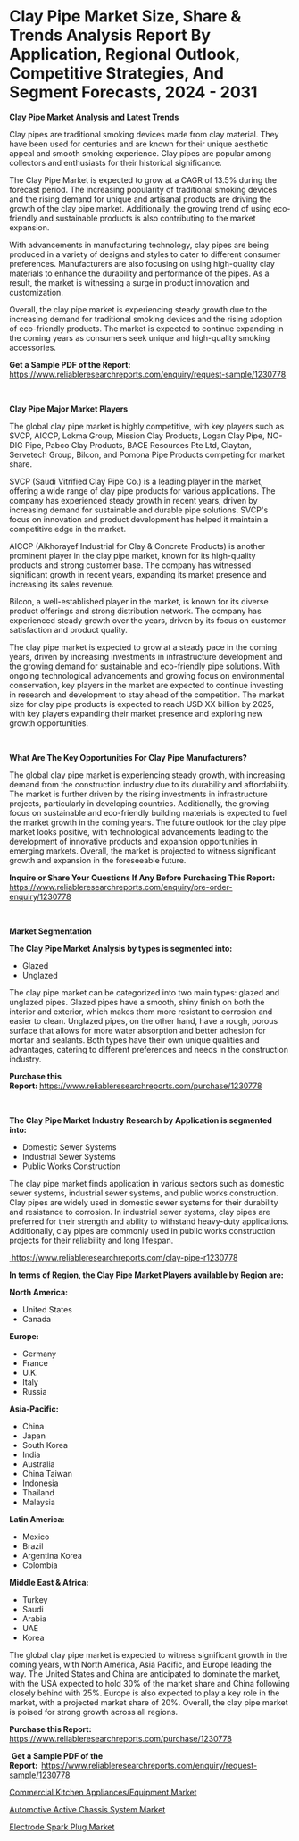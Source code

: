 <p><h1>Clay Pipe Market Size, Share & Trends Analysis Report By Application, Regional Outlook, Competitive Strategies, And Segment Forecasts, 2024 - 2031</h1></p><p><strong>Clay Pipe Market Analysis and Latest Trends</strong></p>
<p><p>Clay pipes are traditional smoking devices made from clay material. They have been used for centuries and are known for their unique aesthetic appeal and smooth smoking experience. Clay pipes are popular among collectors and enthusiasts for their historical significance.</p><p>The Clay Pipe Market is expected to grow at a CAGR of 13.5% during the forecast period. The increasing popularity of traditional smoking devices and the rising demand for unique and artisanal products are driving the growth of the clay pipe market. Additionally, the growing trend of using eco-friendly and sustainable products is also contributing to the market expansion.</p><p>With advancements in manufacturing technology, clay pipes are being produced in a variety of designs and styles to cater to different consumer preferences. Manufacturers are also focusing on using high-quality clay materials to enhance the durability and performance of the pipes. As a result, the market is witnessing a surge in product innovation and customization.</p><p>Overall, the clay pipe market is experiencing steady growth due to the increasing demand for traditional smoking devices and the rising adoption of eco-friendly products. The market is expected to continue expanding in the coming years as consumers seek unique and high-quality smoking accessories.</p></p>
<p><strong>Get a Sample PDF of the Report:&nbsp;</strong> <a href="https://www.reliableresearchreports.com/enquiry/request-sample/1230778">https://www.reliableresearchreports.com/enquiry/request-sample/1230778</a></p>
<p>&nbsp;</p>
<p><strong>Clay Pipe Major Market Players</strong></p>
<p><p>The global clay pipe market is highly competitive, with key players such as SVCP, AICCP, Lokma Group, Mission Clay Products, Logan Clay Pipe, NO-DIG Pipe, Pabco Clay Products, BACE Resources Pte Ltd, Claytan, Servetech Group, Bilcon, and Pomona Pipe Products competing for market share. </p><p>SVCP (Saudi Vitrified Clay Pipe Co.) is a leading player in the market, offering a wide range of clay pipe products for various applications. The company has experienced steady growth in recent years, driven by increasing demand for sustainable and durable pipe solutions. SVCP's focus on innovation and product development has helped it maintain a competitive edge in the market.</p><p>AICCP (Alkhorayef Industrial for Clay & Concrete Products) is another prominent player in the clay pipe market, known for its high-quality products and strong customer base. The company has witnessed significant growth in recent years, expanding its market presence and increasing its sales revenue.</p><p>Bilcon, a well-established player in the market, is known for its diverse product offerings and strong distribution network. The company has experienced steady growth over the years, driven by its focus on customer satisfaction and product quality.</p><p>The clay pipe market is expected to grow at a steady pace in the coming years, driven by increasing investments in infrastructure development and the growing demand for sustainable and eco-friendly pipe solutions. With ongoing technological advancements and growing focus on environmental conservation, key players in the market are expected to continue investing in research and development to stay ahead of the competition. The market size for clay pipe products is expected to reach USD XX billion by 2025, with key players expanding their market presence and exploring new growth opportunities.</p></p>
<p>&nbsp;</p>
<p><strong>What Are The Key Opportunities For Clay Pipe Manufacturers?</strong></p>
<p><p>The global clay pipe market is experiencing steady growth, with increasing demand from the construction industry due to its durability and affordability. The market is further driven by the rising investments in infrastructure projects, particularly in developing countries. Additionally, the growing focus on sustainable and eco-friendly building materials is expected to fuel the market growth in the coming years. The future outlook for the clay pipe market looks positive, with technological advancements leading to the development of innovative products and expansion opportunities in emerging markets. Overall, the market is projected to witness significant growth and expansion in the foreseeable future.</p></p>
<p><strong>Inquire or Share Your Questions If Any Before Purchasing This Report:</strong> <a href="https://www.reliableresearchreports.com/enquiry/pre-order-enquiry/1230778">https://www.reliableresearchreports.com/enquiry/pre-order-enquiry/1230778</a></p>
<p>&nbsp;</p>
<p><strong>Market Segmentation</strong></p>
<p><strong>The Clay Pipe Market Analysis by types is segmented into:</strong></p>
<p><ul><li>Glazed</li><li>Unglazed</li></ul></p>
<p><p>The clay pipe market can be categorized into two main types: glazed and unglazed pipes. Glazed pipes have a smooth, shiny finish on both the interior and exterior, which makes them more resistant to corrosion and easier to clean. Unglazed pipes, on the other hand, have a rough, porous surface that allows for more water absorption and better adhesion for mortar and sealants. Both types have their own unique qualities and advantages, catering to different preferences and needs in the construction industry.</p></p>
<p><strong>Purchase this Report:&nbsp;</strong><a href="https://www.reliableresearchreports.com/purchase/1230778">https://www.reliableresearchreports.com/purchase/1230778</a></p>
<p>&nbsp;</p>
<p><strong>The Clay Pipe Market Industry Research by Application is segmented into:</strong></p>
<p><ul><li>Domestic Sewer Systems</li><li>Industrial Sewer Systems</li><li>Public Works Construction</li></ul></p>
<p><p>The clay pipe market finds application in various sectors such as domestic sewer systems, industrial sewer systems, and public works construction. Clay pipes are widely used in domestic sewer systems for their durability and resistance to corrosion. In industrial sewer systems, clay pipes are preferred for their strength and ability to withstand heavy-duty applications. Additionally, clay pipes are commonly used in public works construction projects for their reliability and long lifespan.</p></p>
<p><a href="https://www.reliableresearchreports.com/clay-pipe-r1230778">&nbsp;https://www.reliableresearchreports.com/clay-pipe-r1230778</a></p>
<p><strong>In terms of Region, the Clay Pipe Market Players available by Region are:</strong></p>
<p>
    <p> <strong> North America: </strong>
        <ul>
            <li>United States</li>
            <li>Canada</li>
        </ul>
        </p> 
    <p> <strong> Europe: </strong>
        <ul>
            <li>Germany</li>
            <li>France</li>
            <li>U.K.</li>
            <li>Italy</li>
            <li>Russia</li>
        </ul>
        </p> 
    <p> <strong> Asia-Pacific: </strong>
        <ul>
            <li>China</li>
            <li>Japan</li>
            <li>South Korea</li>
            <li>India</li>
            <li>Australia</li>
            <li>China Taiwan</li>
            <li>Indonesia</li>
            <li>Thailand</li>
            <li>Malaysia</li>
        </ul>
        </p> 
    <p> <strong> Latin America: </strong>
        <ul>
            <li>Mexico</li>
            <li>Brazil</li>
            <li>Argentina Korea</li>
            <li>Colombia</li>
        </ul>
        </p> 
    <p> <strong> Middle East & Africa: </strong>
        <ul>
            <li>Turkey</li>
            <li>Saudi</li>
            <li>Arabia</li>
            <li>UAE</li>
            <li>Korea</li>
        </ul>
    </p>
    </p>
<p><p>The global clay pipe market is expected to witness significant growth in the coming years, with North America, Asia Pacific, and Europe leading the way. The United States and China are anticipated to dominate the market, with the USA expected to hold 30% of the market share and China following closely behind with 25%. Europe is also expected to play a key role in the market, with a projected market share of 20%. Overall, the clay pipe market is poised for strong growth across all regions.</p></p>
<p><strong>Purchase this Report: </strong><a href="https://www.reliableresearchreports.com/purchase/1230778">https://www.reliableresearchreports.com/purchase/1230778</a></p>
<p>&nbsp;<strong>Get a Sample PDF of the Report:&nbsp;&nbsp;</strong><a href="https://www.reliableresearchreports.com/enquiry/request-sample/1230778">https://www.reliableresearchreports.com/enquiry/request-sample/1230778</a></p>
<p><strong></strong></p>
<p><p><a href="https://github.com/BroderickLeannon/Market-Research-Report-List-1/blob/main/commercial-kitchen-appliancesequipment-market.md">Commercial Kitchen Appliances/Equipment Market</a></p><p><a href="https://medium.com/@thadnader_5170/automotive-active-chassis-system-market-share-market-analysis-growth-trends-forecasts-for-132545781f34">Automotive Active Chassis System Market</a></p><p><a href="https://medium.com/@pinkierau13/electrode-spark-plug-market-market-segmentation-geographical-regions-and-market-forcast-till-2031-7fb5ded382ba">Electrode Spark Plug Market</a></p></p>